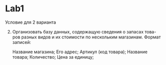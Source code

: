 # Lab1
Условие для 2 варианта

2.	Организовать базу данных, содержащую сведения о запасах това-ров разных видов и их стоимости по нескольким магазинам. Формат записей:

    Название магазина;
    Его адрес;
    Артикул (код товара);
    Название товара;
    Количество;
    Цена за единицу;

